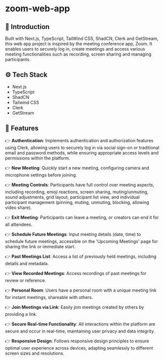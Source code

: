 # zoom-web-app

## <a name="introduction">🤖 Introduction</a>
Built with Next.js, TypeScript, TailWind CSS, ShadCN, Clerk and GetStream, this web app project is inspired by the meeting conference app, Zoom. It enables users to securely log in, create meetings and access various meeting functionalities such as recording, screen sharing and managing participants.

## <a name="tech-stack">⚙️ Tech Stack</a>
- Next.js
- TypeScript
- ShadCN
- Tailwind CSS
- Clerk
- GetStream


## <a name="features">🔋 Features</a>
👉 **Authentication**: Implements authentication and authorization features using Clerk, allowing users to securely log in via social sign-on or traditional email and password methods, while ensuring appropriate access levels and permissions within the platform.

👉 **New Meeting**: Quickly start a new meeting, configuring camera and microphone settings before joining.

👉 **Meeting Controls**: Participants have full control over meeting aspects, including recording, emoji reactions, screen sharing, muting/unmuting, sound adjustments, grid layout, participant list view, and individual participant management (pinning, muting, unmuting, blocking, allowing video share).

👉 **Exit Meeting**: Participants can leave a meeting, or creators can end it for all attendees.

👉 **Schedule Future Meetings**: Input meeting details (date, time) to schedule future meetings, accessible on the 'Upcoming Meetings' page for sharing the link or immediate start.

👉 **Past Meetings List**: Access a list of previously held meetings, including details and metadata.

👉 **View Recorded Meetings**: Access recordings of past meetings for review or reference.

👉 **Personal Room**: Users have a personal room with a unique meeting link for instant meetings, shareable with others.

👉 **Join Meetings via Link**: Easily join meetings created by others by providing a link.

👉 **Secure Real-time Functionality**: All interactions within the platform are secure and occur in real-time, maintaining user privacy and data integrity.

👉 **Responsive Design**: Follows responsive design principles to ensure optimal user experience across devices, adapting seamlessly to different screen sizes and resolutions.
 
